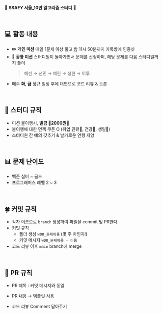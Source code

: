 💙 **SSAFY 서울_10반 알고리즘 스터디** 💙

<br>

## 💻 활동 내용
- **✏️ 개인 미션**
매일 1문제 이상 풀고 밤 11시 50분까지 카톡방에 인증샷
- **🚀 공통 미션**
스터디원이 돌아가면서 문제를 선정하며, 해당 문제를 다음 스터디일까지 풀이
    >혜선 → 선민 → 예린 → 성현 → 이루
- 매주 **화, 금** 정규 일정 후에 대면으로 코드 리뷰 & 토론

<br>

## 📌 스터디 규칙 
- 미션 불이행시, **벌금 💸2000원💸** 
- 불이행에 대한 면책 쿠폰 O (취업 관련🏢, 건강💉, 생일🎂)
- 스터디원 간 예의 갖추기 & 날카로운 언행 지양

<br>

## 📊 문제 난이도

- 백준 실버 ~ 골드
- 프로그래머스 레벨 2 ~ 3

<br>

## 🍀 커밋 규칙

- 각자 이름으로 `branch` 생성하여 파일을 commit 및 PR한다.
- 커밋 규칙
    - 폴더 생성 `w00_문제이름` (몇 주 차인지!)
    - 커밋 메시지 `w00_문제이름 - 이름`
- 코드 리뷰 이후 `main` branch에 merge

<br>

## 🧀 PR 규칙

- PR 제목 : 커밋 메시지와 동일

- PR 내용 → 템플릿 사용

- 코드 리뷰 Comment 달아주기

<br>
